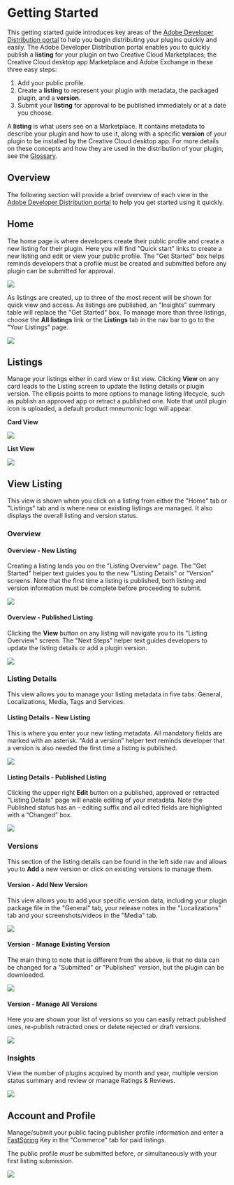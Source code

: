 # Getting Started

This getting started guide introduces key areas of the [Adobe Developer Distribution portal](/distribute/home) to help you begin distributing your plugins quickly and easily. The Adobe Developer Distribution portal enables you to quickly publish a **listing** for your plugin on two Creative Cloud Marketplaces; the Creative Cloud desktop app Marketplace and Adobe Exchange in these three easy steps:

1. Add your public profile.
2. Create a **listing** to represent your plugin with metadata, the packaged plugin, and a **version**.
3. Submit your **listing** for approval to be published immediately or at a date you choose.

<InlineAlert slots="text" variant="help"/>

A **listing** is what users see on a Marketplace. It contains metadata to describe your plugin and how to use it, along with a specific **version** of your plugin to be installed by the Creative Cloud desktop app. For more details on these concepts and how they are used in the distribution of your plugin, see the [Glossary](./glossary.md).

## Overview

The following section will provide a brief overview of each view in the [Adobe Developer Distribution portal](/distribute/home) to help you get started using it quickly.

## Home

The home page is where developers create their public profile and create a new listing for their plugin. Here you will find "Quick start" links to create a new listing and edit or view your public profile. The "Get Started" box helps reminds developers that a profile must be created and submitted before any plugin can be submitted for approval.

![](../../images/DD_Home_first_time_user_sm.jpg)

As listings are created, up to three of the most recent will be shown for quick view and access. As listings are published, an "Insights" summary table will replace the "Get Started" box. To manage more than three listings, choose the **All listings** link or the **Listings** tab in the nav bar to go to the "Your Listings" page.

![](../../images/DD_Home_returning_user.png)

## Listings

Manage your listings either in card view or list view. Clicking **View** on any card leads to the Listing screen to update the listing details or plugin version. The ellipsis points to more options to manage listing lifecycle, such as publish an approved app or retract a published one. Note that until plugin icon is uploaded, a default product mneumonic logo will appear.

**Card View**

![](../../images/Your_Listings_card_view.png)

**List View**

![](../../images/Your_Listings_list_view.png)

## View Listing

This view is shown when you click on a listing from either the "Home" tab or "Listings" tab and is where new or existing listings are managed. It also displays the overall listing and version status.

### Overview

#### Overview - New Listing

Creating a listing lands you on the "Listing Overview" page. The "Get Started" helper text guides you to the new "Listing Details" or "Version" screens. Note that the first time a listing is published, both listing and version information must be complete before proceeding to submit.

![](../../images/Listing_Overview_new_listing.png)

#### Overview - Published Listing

Clicking the **View** button on any listing will navigate you to its "Listing Overview" screen. The "Next Steps" helper text guides developers to update the listing details or add a plugin version.

![](../../images/Listing_Overview_published_listing.png)

### Listing Details

This view allows you to manage your listing metadata in five tabs: General, Localizations, Media, Tags and Services.

#### Listing Details - New Listing

This is where you enter your new listing metadata. All mandatory fields are marked with an asterisk. “Add a version” helper text reminds developer that a version is also needed the first time a listing is published.

![](../../images/Listing_Details_new_listing.png)

#### Listing Details - Published Listing

Clicking the upper right **Edit** button on a published, approved or retracted "Listing Details" page will enable editing of your metadata. Note the Published status has an – editing suffix and all edited fields are highlighted with a “Changed” box.

![](../../images/Listing_Details_published_listing.png)

### Versions

This section of the listing details can be found in the left side nav and allows you to **Add** a new version or click on existing versions to manage them.

#### Version - Add New Version

This view allows you to add your specific version data, including your plugin package file in the "General" tab, your release notes in the "Localizations" tab and your screenshots/videos in the "Media" tab.

![](../../images/plugin_version_add_new_version.png)

#### Version - Manage Existing Version

The main thing to note that is different from the above, is that no data can be changed for a "Submitted" or "Published" version, but the plugin can be downloaded.

![](../../images/plugin_version_manage_published.png)

#### Version - Manage All Versions

Here you are shown your list of versions so you can easily retract published ones, re-publish retracted ones or delete rejected or draft versions.

![](../../images/plugin_version_manage_all.png)

### Insights

View the number of plugins acquired by month and year, multiple version status summary and review or manage Ratings & Reviews.

![](../../images/Published_Listing_Insights.png)

## Account and Profile

Manage/submit your public facing publisher profile information and enter a [FastSpring](https://fastspring.com/sign-up/payee-adobe/) Key in the "Commerce" tab for paid listings.

<InlineAlert slots="text" variant="warning"/>

The public profile _must_ be submitted before, or simultaneously with your first listing submission.

![](../../images/Account_and_Profile.png)

<!-- 1. Create and submit a public profile
2. Create your listing and enter the associated metadata
3. Upload a packaged plugin version
4. Submit your listing (with the option to preview it first, and the choice to publish it immediately or later) -->
